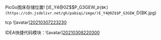 PicGo图床存储位置!
[)E_Y4@0Z$$P_G3GEW_`D{BK](https://cdn.jsdelivr.net/gh/pabiqi/imge/)E_Y4@0Z$$P_G3GEW_`D{BK.jpg)

tcp ![avatar][20210307223230](https://cdn.jsdelivr.net/gh/pabiqi/imge/20210307223230.png)

IDEA快捷代码模块：![avatar][20210308220300](https://cdn.jsdelivr.net/gh/pabiqi/imge/20210308220300.png)